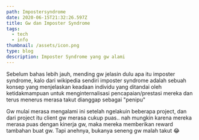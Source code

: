 ```yaml
---
path: Impostersyndrome
date: 2020-06-15T21:32:26.597Z
title: Gw dan Imposter Syndrome
tags:
  - tech
  - info
thumbnail: /assets/icon.png
type: blog
description: Imposter Syndrome yang gw alami
---
```

Sebelum bahas lebih jauh, mending gw jelasin dulu apa itu imposter syndrome, kalo dari wikipedia sendiri imposter syndrome adalah sebuah konsep yang menjelaskan keadaan individu yang ditandai oleh ketidakmampuan untuk menginternalisasi pencapaian/prestasi mereka dan terus menerus merasa takut dianggap sebagai "penipu"

Gw mulai merasa mengalami ini setelah ngelakuin beberapa project, dan dari project itu client gw merasa cukup puas.. nah mungkin karena mereka merasa puas dengan kinerja gw, maka mereka memberikan reward tambahan buat gw. Tapi anehnya, bukanya seneng gw malah takut 😂
